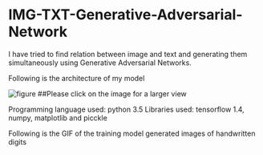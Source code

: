 # IMG-TXT-Generative-Adversarial-Network
I have tried to find relation between image and text and generating them simultaneously using Generative Adversarial Networks.

Following is the architecture of my model

![figure](https://user-images.githubusercontent.com/24193718/53629681-29dfa780-3c34-11e9-983d-70d4cdfe182d.jpeg)
##Please click on the image for a larger view

Programming language used: python 3.5
Libraries used: tensorflow 1.4,
                numpy, matplotlib and picckle
                

Following is the GIF of the training model generated images of handwritten digits
